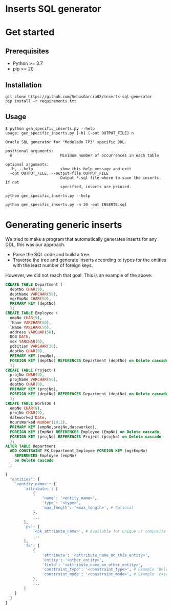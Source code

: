 # Inserts SQL generator



# Get started

## Prerequisites

- Python >= 3.7
- pip >= 20

## Installation

```
git clone https://github.com/SebasGarcia08/inserts-sql-generator
pip install -r requirements.txt
```

## Usage

```shell
$ python gen_specific_inserts.py --help
usage: gen_specific_inserts.py [-h] [-out OUTPUT_FILE] n

Oracle SQL generator for "Modelado TP3" specific DDL.

positional arguments:
  n                     Minimum number of occurrences in each table

optional arguments:
  -h, --help            show this help message and exit
  -out OUTPUT_FILE, --output-file OUTPUT_FILE
                        Output *.sql file where to save the inserts. If not
                        specified, inserts are printed.
```

```shell
python gen_specific_inserts.py --help
```

```shell
python gen_specific_inserts.py -n 20 -out INSERTS.sql
```

# Generating generic inserts

We tried to make a program that automatically generates inserts for any DDL, this was our approach.

- Parse the SQL code and build a tree. 
- Traverse the tree and generate inserts according to types for the entities with the least number of foreign keys. 

However, we did not reach that goal. This is an example of the above:

```sql
CREATE TABLE Department (
  deptNo CHAR(9),
  deptName VARCHAR(50),
  mgrEmpNo CHAR(50),
  PRIMARY KEY (deptNo)
  );
CREATE TABLE Employee (
  empNo CHAR(9),
  fName VARCHAR(50),
  lName VARCHAR(50),
  address VARCHAR(50),
  DOB DATE,
  sex VARCHAR(6),
  position VARCHAR(30),
  deptNo CHAR(9),
  PRIMARY KEY (empNo),
  FOREIGN KEY (deptNo) REFERENCES Department (deptNo) on Delete cascade
  );
CREATE TABLE Project (
  projNo CHAR(9),
  projName VARCHAR(50),
  deptNo CHAR(9),
  PRIMARY KEY (projNo),
  FOREIGN KEY (deptNo) REFERENCES Department (deptNo) on Delete cascade
  );
CREATE TABLE WorksOn (
  empNo CHAR(9),
  projNo CHAR(9),
  dateworked Date,
  hoursWorked Number(10,2),
  PRIMARY KEY (empNo,projNo,dateworked),
  FOREIGN KEY (EmpNo) REFERENCES Employee (EmpNo) on Delete cascade,
  FOREIGN KEY (projNo) REFERENCES Project (projNo) on Delete cascade
  );
ALTER TABLE Department 
  ADD CONSTRAINT FK_Department_Employee FOREIGN KEY (mgrEmpNo) 
    REFERENCES Employee (empNo)
    on Delete cascade
  ;
```


```python
{
  "entities": {
    '<entity_name>': {
        'attributes': [
            {
                'name': '<entity_name>',
                'type': '<type>',
                'max_length': '<max_length>', # Optional  
            }, 
            ...
        ],
        'pk': [
            '<pk_attribute_name>', # Available for unique or composite pks
            ...
        ],
        'fk': [
            {
                'attribute': '<attribute_name_on_this_entity>',
                'entity': '<other_entity>',
                'field': '<attribute_name_on_other_entity>',
                'constraint_type': '<constraint_type>', # Example 'Delete'
                'constraint_mode': '<constraint_mode>', # Example 'cascade'
            },
            ...
        ]
    }
  }
}
```
